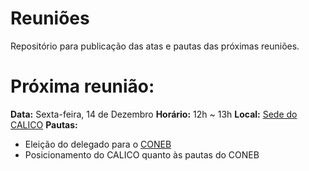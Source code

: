 # Reuniões
Repositório para publicação das atas e pautas das próximas reuniões.

# Próxima reunião:
**Data:** Sexta-feira, 14 de Dezembro
**Horário:** 12h ~ 13h
**Local:** [Sede do CALICO](https://goo.gl/maps/4AhHLaaQYYu)
**Pautas:**
- Eleição do delegado para o [CONEB](http://www.une.org.br/noticias/tire-suas-duvidas-e-participe-do-15o-coneb-da-une/)
- Posicionamento do CALICO quanto às pautas do CONEB

